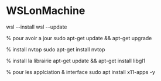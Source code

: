 # WSLonMachine

wsl --install
wsl --update


% pour avoir a jour
sudo apt-get update && apt-get upgrade

% install nvtop
sudo apt-get install nvtop

% install la librairie
apt-get update && apt-get install libgl1

% pour les applciation & interface
sudo apt install x11-apps -y
